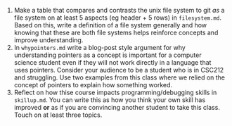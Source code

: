 1. Make a table that compares and contrasts the unix file system to git *as* a file system on at least 5 aspects (eg header + 5 rows) in `filesystem.md`. Based on this, write a definition of a file system generally and how knowing that these are both file systems helps reinforce concepts and improve understanding.
1. In `whypointers.md` write a blog-post style argument for why understanding pointers as a concept is important for a computer science student even if they will not work directly in a language that uses pointers.  Consider your audience to be a student who is in CSC212 and struggling. Use two examples from this class where we relied on the concept of pointers to explain how something worked.
1. Reflect on how thise course impacts programming/debugging skills in `skillup.md`.  You can write this as how you think your own skill has improved **or** as if you are convincing another student to take this class. Touch on at least three topics.
